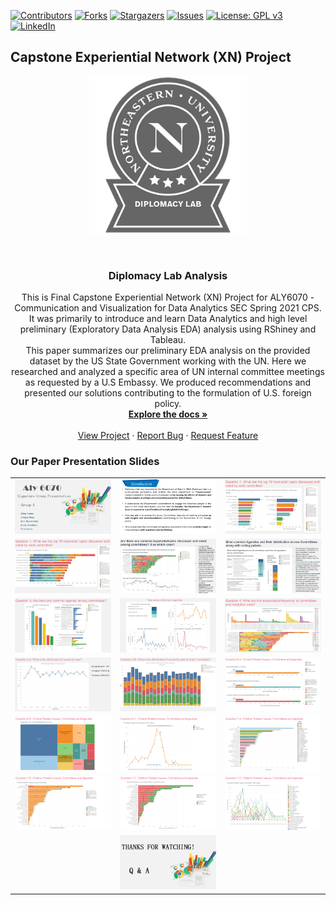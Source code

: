 <!-- PROJECT SHIELDS -->
<!--
*** I'm using markdown "reference style" links for readability.
*** Reference links are enclosed in brackets [ ] instead of parentheses ( ).
*** See the bottom of this document for the declaration of the reference variables
*** for contributors-url, forks-url, etc. This is an optional, concise syntax you may use.
*** https://www.markdownguide.org/basic-syntax/#reference-style-links
-->

[![Contributors][contributors-shield]][contributors-url]
[![Forks][forks-shield]][forks-url]
[![Stargazers][stars-shield]][stars-url]
[![Issues][issues-shield]][issues-url]
[![License: GPL v3](https://img.shields.io/badge/License-GPLv3-blue.svg)][license-url]
[![LinkedIn][linkedin-shield]][linkedin-url]

## Capstone Experiential Network (XN) Project
<!-- PROJECT LOGO -->

<div style="width: auto; text-align: center;">  

<a href="https://www.credly.com/badges/343830b9-a38d-4078-a38b-dbd28807ff78/linked_in" target="_blank"><img src="Images/Creed-_Diplomacy_Lab-01.png" style="max-width: 50%;  
height: auto;"></a>

</div>  

<br />
<p align="center">

  <h3 align="center">Diplomacy Lab Analysis</h3>


  <p align="center">
    This is Final Capstone Experiential Network (XN) Project for ALY6070 - Communication and Visualization for Data Analytics SEC Spring 2021 CPS. <br>It was primarily to introduce and learn Data Analytics and high level preliminary (Exploratory Data Analysis EDA) analysis using RShiney and Tableau.
    <br />This paper summarizes our preliminary EDA analysis on the provided dataset by the US State Government working with the UN. Here we researched and analyzed a specific area of UN internal committee meetings as requested by a U.S Embassy. We produced recommendations and presented our solutions contributing to the formulation of U.S. foreign policy.
    <br />
    <a href="https://github.com/mascarenhasneil/DiplomacyLab-Analysis/blob/main/Readme.md"><strong>Explore the docs »</strong></a>
    <br />
    <br />
    <a href="https://mascarenhasneil.github.io/DiplomacyLab-Analysis/">View Project</a>
    ·
    <a href="https://github.com/mascarenhasneil/DiplomacyLab-Analysis/issues">Report Bug</a>
    ·
    <a href="https://github.com/mascarenhasneil/DiplomacyLab-Analysis/issues">Request Feature</a>
  </p>
</p>



### **Our Paper Presentation Slides**

||||
|-|-|-|
| ![Slide 1](Images/Presentation-Slides/Slide1.PNG?raw=true "Slide 1")|![Slide 2](Images/Presentation-Slides/Slide2.PNG?raw=true "Slide 2")|![Slide 3](Images/Presentation-Slides/Slide3.PNG?raw=true "Slide 3")|
| ![Slide 4](Images/Presentation-Slides/Slide4.PNG?raw=true "Slide 4")|![Slide 5](Images/Presentation-Slides/Slide5.PNG?raw=true "Slide 5")|![Slide 6](Images/Presentation-Slides/Slide6.PNG?raw=true "Slide 6")|
| ![Slide 7](Images/Presentation-Slides/Slide7.PNG?raw=true "Slide 7")|![Slide 8](Images/Presentation-Slides/Slide8.PNG?raw=true "Slide 8")|![Slide 9](Images/Presentation-Slides/Slide9.PNG?raw=true "Slide 9")|
| ![Slide 10](Images/Presentation-Slides/Slide10.PNG?raw=true "Slide 10")|![Slide 11](Images/Presentation-Slides/Slide11.PNG?raw=true "Slide 11")|![Slide 12](Images/Presentation-Slides/Slide12.PNG?raw=true "Slide 12")|
| ![Slide 13](Images/Presentation-Slides/Slide13.PNG?raw=true "Slide 13")|![Slide 14](Images/Presentation-Slides/Slide14.PNG?raw=true "Slide 14")|![Slide 15](Images/Presentation-Slides/Slide15.PNG?raw=true "Slide 15")|
| ![Slide 16](Images/Presentation-Slides/Slide16.PNG?raw=true "Slide 16")|![Slide 17](Images/Presentation-Slides/Slide17.PNG?raw=true "Slide 17")|![Slide 18](Images/Presentation-Slides/Slide18.PNG?raw=true "Slide 18")|
| |![Slide 19](Images/Presentation-Slides/Slide19.PNG?raw=true "Slide 19")||




<!-- MARKDOWN LINKS & IMAGES -->
<!-- https://www.markdownguide.org/basic-syntax/#reference-style-links 
https://github.com/mascarenhasneil/DiplomacyLab-Analysis
-->
[contributors-shield]: https://img.shields.io/github/contributors/mascarenhasneil/DiplomacyLab-Analysis.svg?style=flat-square
[contributors-url]: https://github.com/mascarenhasneil/DiplomacyLab-Analysis/graphs/contributors
[forks-shield]: https://img.shields.io/github/forks/mascarenhasneil/DiplomacyLab-Analysis.svg?style=flat-square
[forks-url]: https://github.com/mascarenhasneil/DiplomacyLab-Analysis/network/members
[stars-shield]: https://img.shields.io/github/stars/mascarenhasneil/DiplomacyLab-Analysis.svg?style=flat-square
[stars-url]: https://github.com/mascarenhasneil/DiplomacyLab-Analysis/stargazers
[issues-shield]: https://img.shields.io/github/issues/mascarenhasneil/DiplomacyLab-Analysis.svg?style=flat-square
[issues-url]: https://github.com/mascarenhasneil/DiplomacyLab-Analysis/issues
[license-shield]: https://img.shields.io/github/license/mascarenhasneil/DiplomacyLab-Analysis.svg?style=flat-square
[license-url]: https://github.com/mascarenhasneil/DiplomacyLab-Analysis/blob/main/LICENSE
[linkedin-shield]: https://img.shields.io/badge/-LinkedIn-black.svg?style=flat-square&logo=linkedin&colorB=555
[linkedin-url]: https://linkedin.com/in/mascarenhasneil
